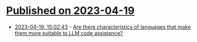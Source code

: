 # [Published on 2023-04-19](index.md)

* [2023-04-19, 15:02:43](https://lobste.rs/s/abmrbs/are_there_characteristics_languages) - [Are there characteristics of languages that make them more suitable to LLM code assistance?](https://lobste.rs/s/abmrbs/are_there_characteristics_languages)
